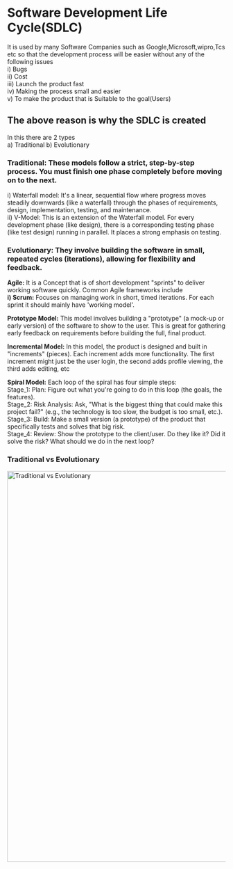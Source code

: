 # Software Development Life Cycle(SDLC)
It is used by many Software Companies such as Google,Microsoft,wipro,Tcs etc so that the development process will be easier without any of the following issues  
i) Bugs  
ii) Cost  
iii) Launch the product fast  
iv) Making the process small and easier  
v) To make the product that is Suitable to the goal(Users)  

## The above reason is why the SDLC is created
In this there are 2 types  
a) Traditional b) Evolutionary 

### Traditional: These models follow a strict, step-by-step process. You must finish one phase completely before moving on to the next.  
i) Waterfall model: It's a linear, sequential flow where progress moves steadily downwards (like a waterfall) through the phases of requirements, design, implementation, testing, and maintenance.  
ii) V-Model: This is an extension of the Waterfall model. For every development phase (like design), there is a corresponding testing phase (like test design) running in parallel. It places a strong emphasis on testing.  

### Evolutionary: They involve building the software in small, repeated cycles (iterations), allowing for flexibility and feedback.

**Agile:** It is a Concept that is of short development "sprints" to deliver working software quickly. Common Agile frameworks include  
    **i) Scrum:** Focuses on managing work in short, timed iterations. For each sprint it should mainly have 'working model'.

**Prototype Model:** This model involves building a "prototype" (a mock-up or early version) of the software to show to the user. This is great for gathering early feedback on requirements before building the full, final product.

**Incremental Model:** In this model, the product is designed and built in "increments" (pieces). Each increment adds more functionality. The first increment might just be the user login, the second adds profile viewing, the third adds editing, etc

**Spiral Model:** Each loop of the spiral has four simple steps:  
    Stage_1: Plan: Figure out what you're going to do in this loop (the goals, the features).  
    Stage_2: Risk Analysis: Ask, "What is the biggest thing that could make this project fail?" (e.g., the technology is too slow, the budget is too small, etc.).  
    Stage_3: Build: Make a small version (a prototype) of the product that specifically tests and solves that big risk.  
    Stage_4: Review: Show the prototype to the client/user. Do they like it? Did it solve the risk? What should we do in the next loop?  

### Traditional vs Evolutionary

<img width="675" height="899" alt="Traditional vs Evolutionary" src="https://github.com/user-attachments/assets/cd2fcf0a-1f24-4f4c-9b80-b1491d7ba11c" />









